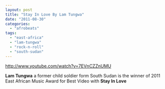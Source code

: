 ```yaml
---
layout: post
title: "Stay In Love By Lam Tungwa"
date: "2011-08-30"
categories: 
  - "afrobeats"
tags: 
  - "east-africa"
  - "lam-tungwa"
  - "rock-n-roll"
  - "south-sudan"
---
```


http://www.youtube.com/watch?v=7EVnCZZnUMU

**Lam Tungwa** a former child soldier form South Sudan is the winner of 2011 East African Music Award for Best Video with **Stay In Love**
